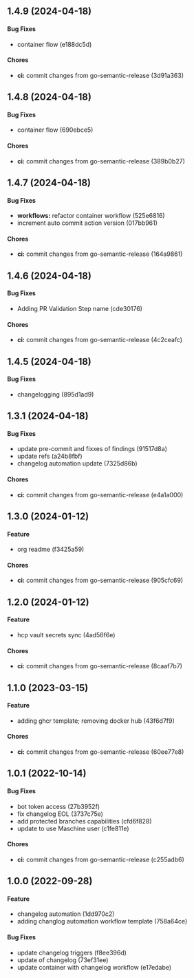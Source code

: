 ## 1.4.9 (2024-04-18)

#### Bug Fixes

* container flow (e188dc5d)

#### Chores

* **ci:** commit changes from go-semantic-release (3d91a363)


## 1.4.8 (2024-04-18)

#### Bug Fixes

* container flow (690ebce5)

#### Chores

* **ci:** commit changes from go-semantic-release (389b0b27)


## 1.4.7 (2024-04-18)

#### Bug Fixes

* **workflows:** refactor container workflow (525e6816)
* increment auto commit action version (017bb961)

#### Chores

* **ci:** commit changes from go-semantic-release (164a9861)


## 1.4.6 (2024-04-18)

#### Bug Fixes

* Adding PR Validation Step name (cde30176)

#### Chores

* **ci:** commit changes from go-semantic-release (4c2ceafc)


## 1.4.5 (2024-04-18)

#### Bug Fixes

* changelogging (895d1ad9)


## 1.3.1 (2024-04-18)

#### Bug Fixes

* update pre-commit and fixxes of findings (91517d8a)
* update refs (a24b8fbf)
* changelog automation update (7325d86b)

#### Chores

* **ci:** commit changes from go-semantic-release (e4a1a000)


## 1.3.0 (2024-01-12)

#### Feature

* org readme (f3425a59)

#### Chores

* **ci:** commit changes from go-semantic-release (905cfc69)


## 1.2.0 (2024-01-12)

#### Feature

* hcp vault secrets sync (4ad56f6e)

#### Chores

* **ci:** commit changes from go-semantic-release (8caaf7b7)


## 1.1.0 (2023-03-15)

#### Feature

* adding ghcr template; removing docker hub (43f6d7f9)

#### Chores

* **ci:** commit changes from go-semantic-release (60ee77e8)


## 1.0.1 (2022-10-14)

#### Bug Fixes

* bot token access (27b3952f)
* fix changelog EOL (3737c75e)
* add protected branches capabilities (cfd6f828)
* update to use Maschine user (c1fe811e)

#### Chores

* **ci:** commit changes from go-semantic-release (c255adb6)


## 1.0.0 (2022-09-28)

#### Feature

* changelog automation (1dd970c2)
* adding changlog automation workflow template (758a64ce)

#### Bug Fixes

* update changelog triggers (f8ee396d)
* update of changelog (73ef31ee)
* update container with changelog workflow (e17edabe)
